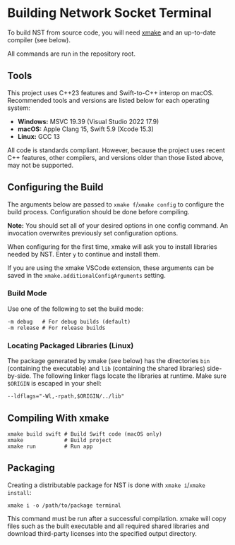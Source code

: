 # Building Network Socket Terminal

To build NST from source code, you will need [xmake](https://xmake.io) and an up-to-date compiler (see below).

All commands are run in the repository root.

## Tools

This project uses C++23 features and Swift-to-C++ interop on macOS. Recommended tools and versions are listed below for each operating system:

- **Windows:** MSVC 19.39 (Visual Studio 2022 17.9)
- **macOS:** Apple Clang 15, Swift 5.9 (Xcode 15.3)
- **Linux:** GCC 13

All code is standards compliant. However, because the project uses recent C++ features, other compilers, and versions older than those listed above, may not be supported.

## Configuring the Build

The arguments below are passed to `xmake f`/`xmake config` to configure the build process. Configuration should be done before compiling.

**Note:** You should set all of your desired options in one config command. An invocation overwrites previously set configuration options.

When configuring for the first time, xmake will ask you to install libraries needed by NST. Enter `y` to continue and install them.

If you are using the xmake VSCode extension, these arguments can be saved in the `xmake.additionalConfigArguments` setting.

### Build Mode

Use one of the following to set the build mode:

```text
-m debug   # For debug builds (default)
-m release # For release builds
```

### Locating Packaged Libraries (Linux)

The package generated by xmake (see below) has the directories `bin` (containing the executable) and `lib` (containing the shared libraries) side-by-side. The following linker flags locate the libraries at runtime. Make sure `$ORIGIN` is escaped in your shell:

```text
--ldflags="-Wl,-rpath,$ORIGIN/../lib"
```

## Compiling With xmake

```shell
xmake build swift # Build Swift code (macOS only)
xmake             # Build project
xmake run         # Run app
```

## Packaging

Creating a distributable package for NST is done with `xmake i`/`xmake install`:

```shell
xmake i -o /path/to/package terminal
```

This command must be run after a successful compilation. xmake will copy files such as the built executable and all required shared libraries and download third-party licenses into the specified output directory.

